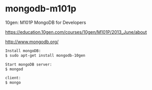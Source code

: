 mongodb-m101p
=============

10gen: M101P MongoDB for Developers

https://education.10gen.com/courses/10gen/M101P/2013_June/about

http://www.mongodb.org/

```bash
Install mongoDB:
$ sudo apt-get install mongodb-10gen

Start mongoDB server:
$ mongod

client:
$ mongo
```

